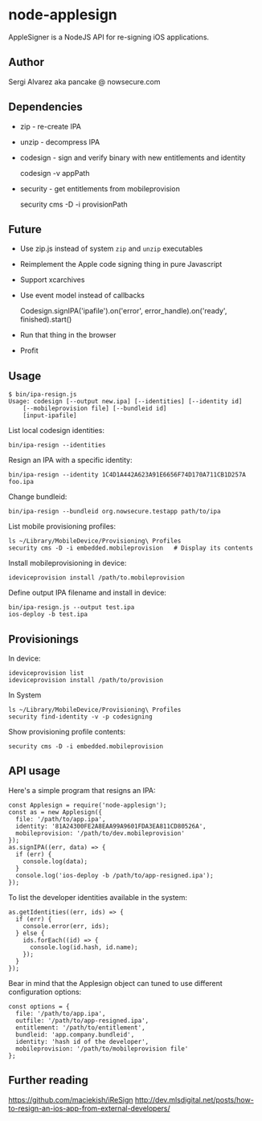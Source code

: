 node-applesign
===============

AppleSigner is a NodeJS API for re-signing iOS applications.

Author
------

Sergi Alvarez aka pancake @ nowsecure.com

Dependencies
------------

* zip      - re-create IPA
* unzip    - decompress IPA
* codesign - sign and verify binary with new entitlements and identity

	codesign -v appPath

* security - get entitlements from mobileprovision

	security cms -D -i provisionPath

Future
------

* Use zip.js instead of system `zip` and `unzip` executables
* Reimplement the Apple code signing thing in pure Javascript
* Support xcarchives
* Use event model instead of callbacks

	Codesign.signIPA('ipafile').on('error', error_handle).on('ready', finished).start()

* Run that thing in the browser
* Profit

Usage
-----

	$ bin/ipa-resign.js
	Usage: codesign [--output new.ipa] [--identities] [--identity id]
		[--mobileprovision file] [--bundleid id]
		[input-ipafile]

List local codesign identities:

	bin/ipa-resign --identities

Resign an IPA with a specific identity:

	bin/ipa-resign --identity 1C4D1A442A623A91E6656F74D170A711CB1D257A foo.ipa

Change bundleid:

	bin/ipa-resign --bundleid org.nowsecure.testapp path/to/ipa

List mobile provisioning profiles:

	ls ~/Library/MobileDevice/Provisioning\ Profiles
	security cms -D -i embedded.mobileprovision   # Display its contents

Install mobileprovisioning in device:

	ideviceprovision install /path/to.mobileprovision

Define output IPA filename and install in device:

	bin/ipa-resign.js --output test.ipa
	ios-deploy -b test.ipa

Provisionings
-------------

In device:

	ideviceprovision list
	ideviceprovision install /path/to/provision

In System

	ls ~/Library/MobileDevice/Provisioning\ Profiles
	security find-identity -v -p codesigning

Show provisioning profile contents:

	security cms -D -i embedded.mobileprovision

API usage
---------

Here's a simple program that resigns an IPA:

```
const Applesign = require('node-applesign');
const as = new Applesign({
  file: '/path/to/app.ipa',
  identity: '81A24300FE2A8EAA99A9601FDA3EA811CD80526A',
  mobileprovision: '/path/to/dev.mobileprovision'
});
as.signIPA((err, data) => {
  if (err) {
    console.log(data);
  }
  console.log('ios-deploy -b /path/to/app-resigned.ipa');
});
```

To list the developer identities available in the system:

```
as.getIdentities((err, ids) => {
  if (err) {
    console.error(err, ids);
  } else {
    ids.forEach((id) => {
      console.log(id.hash, id.name);
    });
  }
});
```

Bear in mind that the Applesign object can tuned to use different
configuration options:

```
const options = {
  file: '/path/to/app.ipa',
  outfile: '/path/to/app-resigned.ipa',
  entitlement: '/path/to/entitlement',
  bundleid: 'app.company.bundleid',
  identity: 'hash id of the developer',
  mobileprovision: '/path/to/mobileprovision file'
};
```

Further reading
---------------

https://github.com/maciekish/iReSign
http://dev.mlsdigital.net/posts/how-to-resign-an-ios-app-from-external-developers/
